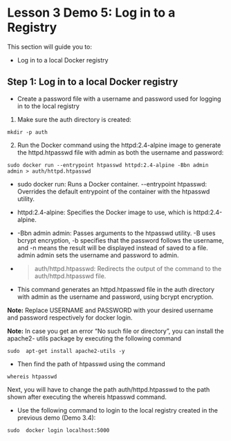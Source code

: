 # Lesson 3 Demo 5: Log in to a Registry

This section will guide you to:
- Log in to a local Docker registry

## Step 1: Log in to a local Docker registry
- Create a password file with a username and password used for logging in to the local registry

1. Make sure the auth directory is created:

```
mkdir -p auth
```

2. Run the Docker command using the httpd:2.4-alpine image to generate the httpd.htpasswd file with admin as both the username and password:

```
sudo docker run --entrypoint htpasswd httpd:2.4-alpine -Bbn admin admin > auth/httpd.htpasswd
```

- sudo docker run: Runs a Docker container.
--entrypoint htpasswd: Overrides the default entrypoint of the container with the htpasswd utility.
- httpd:2.4-alpine: Specifies the Docker image to use, which is httpd:2.4-alpine.

- -Bbn admin admin: Passes arguments to the htpasswd utility. -B uses bcrypt encryption, -b specifies that the password follows the username, and -n means the result will be displayed instead of saved to a file. admin admin sets the username and password to admin.

- > auth/httpd.htpasswd: Redirects the output of the command to the auth/httpd.htpasswd file.

- This command generates an httpd.htpasswd file in the auth directory with admin as the username and password, using bcrypt encryption.

**Note:** Replace USERNAME and PASSWORD with your desired username and password respectively for docker login.
 
**Note:** In case you get an error “No such file or directory”, you can install the apache2- utils package by executing the following command 

```
sudo  apt-get install apache2-utils -y
```

- Then find the path of htpasswd using the command 
```
whereis htpasswd
```

 Next, you will have to change the path auth/httpd.htpasswd to the path shown after executing the whereis htpasswd command.

- Use the following command to login to the local registry created in the previous demo (Demo 3.4):

```
sudo  docker login localhost:5000
``` 
